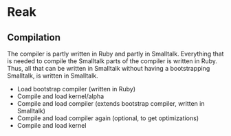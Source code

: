 # Reak

## Compilation

The compiler is partly written in Ruby and partly in Smalltalk. Everything
that is needed to compile the Smalltalk parts of the compiler is written in
Ruby. Thus, all that can be written in Smalltalk without having a
bootstrapping Smalltalk, is written in Smalltalk.

* Load bootstrap compiler (written in Ruby)
* Compile and load kernel/alpha
* Compile and load compiler (extends bootstrap compiler, written in Smalltalk)
* Compile and load compiler again (optional, to get optimizations)
* Compile and load kernel
